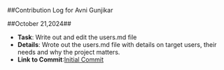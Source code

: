 ##Contribution Log for Avni Gunjikar

##October 21,2024##
- **Task**: Write out and edit the users.md file
- **Details**: Wrote out the users.md file with details on target users, their needs and why the project matters.
- **Link to Commit**:[Initial Commit](https://github.com/sheldor1510/spotifynder/commit/4beecf519cf3f278de3b5cc66a67da4237b2daa6) 
